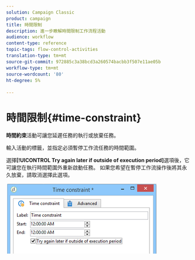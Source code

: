 ```yaml
---
solution: Campaign Classic
product: campaign
title: 時間限制
description: 進一步瞭解時間限制工作流程活動
audience: workflow
content-type: reference
topic-tags: flow-control-activities
translation-type: tm+mt
source-git-commit: 972885c3a38bcd3a260574bacbb3f507e11ae05b
workflow-type: tm+mt
source-wordcount: '80'
ht-degree: 5%

---
```



# 時間限制{#time-constraint}

**時間約束**&#x200B;活動可讓您延遲任務的執行或放棄任務。

輸入活動的標籤，並指定必須暫停工作流任務的時間範圍。

選擇&#x200B;**[!UICONTROL Try again later if outside of execution period]**&#x200B;選項後，它可讓您在執行時間範圍外重新啟動任務。 如果您希望在暫停工作流操作後將其永久放棄，請取消選擇此選項。

![](assets/s_user_scheduled_wait.png)

